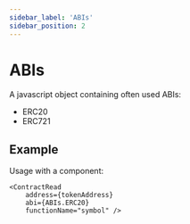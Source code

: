 ```yaml
---
sidebar_label: 'ABIs'
sidebar_position: 2
---
```


# ABIs

A javascript object containing often used ABIs:
* ERC20
* ERC721

## Example

Usage with a component:

```
<ContractRead 
    address={tokenAddress} 
    abi={ABIs.ERC20} 
    functionName="symbol" />
```
